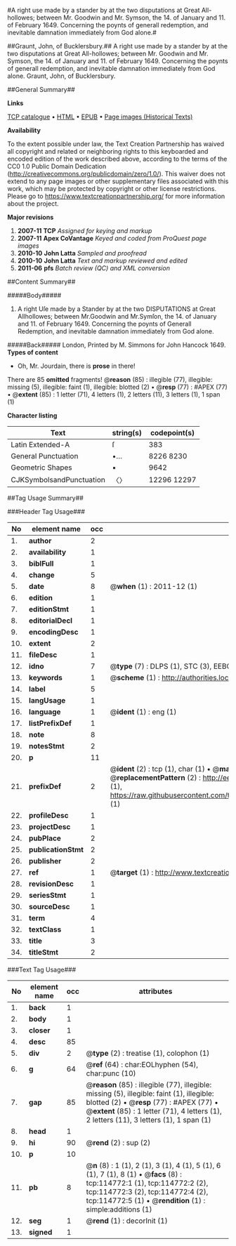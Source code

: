 #A right use made by a stander by at the two disputations at Great All-hollowes; between Mr. Goodwin and Mr. Symson, the 14. of January and 11. of February 1649. Concerning the poynts of generall redemption, and inevitable damnation immediately from God alone.#

##Graunt, John, of Bucklersbury.##
A right use made by a stander by at the two disputations at Great All-hollowes; between Mr. Goodwin and Mr. Symson, the 14. of January and 11. of February 1649. Concerning the poynts of generall redemption, and inevitable damnation immediately from God alone.
Graunt, John, of Bucklersbury.

##General Summary##

**Links**

[TCP catalogue](http://www.ota.ox.ac.uk/tcp/)  • 
[HTML](http://tei.it.ox.ac.uk/tcp/Texts-HTML/free/A85/A85547.html)  • 
[EPUB](http://tei.it.ox.ac.uk/tcp/Texts-EPUB/free/A85/A85547.epub) • 
[Page images (Historical Texts)](https://historicaltexts.jisc.ac.uk/eebo-99862608e)

**Availability**

To the extent possible under law, the Text Creation Partnership has waived all copyright and related or neighboring rights to this keyboarded and encoded edition of the work described above, according to the terms of the CC0 1.0 Public Domain Dedication (http://creativecommons.org/publicdomain/zero/1.0/). This waiver does not extend to any page images or other supplementary files associated with this work, which may be protected by copyright or other license restrictions. Please go to https://www.textcreationpartnership.org/ for more information about the project.

**Major revisions**

1. __2007-11__ __TCP__ *Assigned for keying and markup*
1. __2007-11__ __Apex CoVantage__ *Keyed and coded from ProQuest page images*
1. __2010-10__ __John Latta__ *Sampled and proofread*
1. __2010-10__ __John Latta__ *Text and markup reviewed and edited*
1. __2011-06__ __pfs__ *Batch review (QC) and XML conversion*

##Content Summary##

#####Body#####

1. A right Uſe made by a Stander by at the two DISPUTATIONS at Great Allhollowes; between Mr.Goodwin and Mr.Symſon, the 14. of January and 11. of February 1649. Concerning the poynts of Generall Redemption, and inevitable damnation immediately from God alone.

#####Back#####
London, Printed by M. Simmons for John Hancock 1649.
**Types of content**

  * Oh, Mr. Jourdain, there is **prose** in there!

There are 85 **omitted** fragments! 
 @__reason__ (85) : illegible (77), illegible: missing (5), illegible: faint (1), illegible: blotted (2)  •  @__resp__ (77) : #APEX (77)  •  @__extent__ (85) : 1 letter (71), 4 letters (1), 2 letters (11), 3 letters (1), 1 span (1)

**Character listing**


|Text|string(s)|codepoint(s)|
|---|---|---|
|Latin Extended-A|ſ|383|
|General Punctuation|•…|8226 8230|
|Geometric Shapes|▪|9642|
|CJKSymbolsandPunctuation|〈〉|12296 12297|

##Tag Usage Summary##

###Header Tag Usage###

|No|element name|occ|attributes|
|---|---|---|---|
|1.|__author__|2||
|2.|__availability__|1||
|3.|__biblFull__|1||
|4.|__change__|5||
|5.|__date__|8| @__when__ (1) : 2011-12 (1)|
|6.|__edition__|1||
|7.|__editionStmt__|1||
|8.|__editorialDecl__|1||
|9.|__encodingDesc__|1||
|10.|__extent__|2||
|11.|__fileDesc__|1||
|12.|__idno__|7| @__type__ (7) : DLPS (1), STC (3), EEBO-CITATION (1), PROQUEST (1), VID (1)|
|13.|__keywords__|1| @__scheme__ (1) : http://authorities.loc.gov/ (1)|
|14.|__label__|5||
|15.|__langUsage__|1||
|16.|__language__|1| @__ident__ (1) : eng (1)|
|17.|__listPrefixDef__|1||
|18.|__note__|8||
|19.|__notesStmt__|2||
|20.|__p__|11||
|21.|__prefixDef__|2| @__ident__ (2) : tcp (1), char (1)  •  @__matchPattern__ (2) : ([0-9\-]+):([0-9IVX]+) (1), (.+) (1)  •  @__replacementPattern__ (2) : http://eebo.chadwyck.com/downloadtiff?vid=$1&page=$2 (1), https://raw.githubusercontent.com/textcreationpartnership/Texts/master/tcpchars.xml#$1 (1)|
|22.|__profileDesc__|1||
|23.|__projectDesc__|1||
|24.|__pubPlace__|2||
|25.|__publicationStmt__|2||
|26.|__publisher__|2||
|27.|__ref__|1| @__target__ (1) : http://www.textcreationpartnership.org/docs/. (1)|
|28.|__revisionDesc__|1||
|29.|__seriesStmt__|1||
|30.|__sourceDesc__|1||
|31.|__term__|4||
|32.|__textClass__|1||
|33.|__title__|3||
|34.|__titleStmt__|2||


###Text Tag Usage###

|No|element name|occ|attributes|
|---|---|---|---|
|1.|__back__|1||
|2.|__body__|1||
|3.|__closer__|1||
|4.|__desc__|85||
|5.|__div__|2| @__type__ (2) : treatise (1), colophon (1)|
|6.|__g__|64| @__ref__ (64) : char:EOLhyphen (54), char:punc (10)|
|7.|__gap__|85| @__reason__ (85) : illegible (77), illegible: missing (5), illegible: faint (1), illegible: blotted (2)  •  @__resp__ (77) : #APEX (77)  •  @__extent__ (85) : 1 letter (71), 4 letters (1), 2 letters (11), 3 letters (1), 1 span (1)|
|8.|__head__|1||
|9.|__hi__|90| @__rend__ (2) : sup (2)|
|10.|__p__|10||
|11.|__pb__|8| @__n__ (8) : 1 (1), 2 (1), 3 (1), 4 (1), 5 (1), 6 (1), 7 (1), 8 (1)  •  @__facs__ (8) : tcp:114772:1 (1), tcp:114772:2 (2), tcp:114772:3 (2), tcp:114772:4 (2), tcp:114772:5 (1)  •  @__rendition__ (1) : simple:additions (1)|
|12.|__seg__|1| @__rend__ (1) : decorInit (1)|
|13.|__signed__|1||
